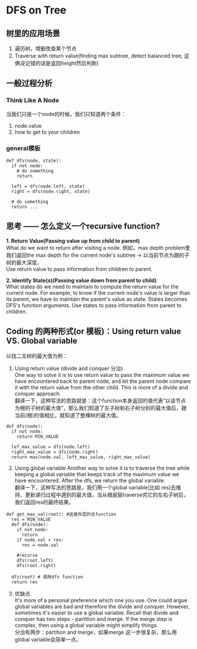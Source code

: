 # DFS on Tree
## 树里的应用场景
1. 遍历树，增删改查某个节点
2. Traverse with return value(finding max subtree, detect balanced tree, 这俩没记错的话是返回height然后判断)

## 一般过程分析
### Think Like A Node
当我们只是一个node的时候，我们只知道两个条件：
1. node.value
2. how to get to your children

### general模板
```
def dfs(node, state):
  if not node:
    # do something
    return 
    
  left = dfs(node.left, state)
  right = dfs(node.right, state)
  
  # do something
  return ...
```

## 思考 —— 怎么定义一个recursive function?
**1. Return Value(Passing value up from child to parent)**  
What do we want to return after visiting a node. 例如，max depth problem里我们返回the max depth for the current node's subtree -> 以当前节点为跟的子树的最大深度。  
Use return value to pass information from children to parent.

**2. Identify State(s)(Passing value down from parent to child)**  
What states do we need to maintain to compute the return value for the current node. For example, to know if the current node's value is larger than its parent, 
we have to maintain the parent's value as state. States becomes DFS's function arguments. Use states to pass information from parent to children.

## Coding 的两种形式(or 模板)：Using return value VS. Global variable  
以找二叉树的最大值为例：  
1. Using return value (divide and conquer 分治)  
One way to solve it is to use return value to pass the maximum value we have encountered back to parent node, and let the parent node compare it with the return value from the other child. This is more of a divide and conquer approach.  
翻译一下，这种写法的思路就是：这个function本身返回的值代表“以该节点为根的子树的最大值”，那么我们知道了左子树和右子树分别的最大值后，跟当前(根)的值相比，就知道了整棵树的最大值。
```
def dfs(node):
  if not node:
    return MIN_VALUE
    
  lef_max_value = dfs(node.left)
  right_max_value = dfs(node.right)
  return max(node.val, left_max_value, right_max_value)
```

2. Using global variable
Another way to solve it is to traverse the tree while keeping a global variable that keeps track of the maximum value we have encountered. After the dfs, we return the global variable.  
翻译一下，这种写法的思路是，我们用一个global variable(比如 res)去维持、更新递归过程中遇到的最大值，当从根层层traverse完它的左右子树后，我们返回res的最终结果。
```
def get_max_val(root): #这是外层的总function 
  res = MIN_VALUE
  def dfs(node):
    if not node:
      return
    if node.val > res:
      res = node.val
      
    #recurse
    dfs(root.left)
    dfs(root.right)
    
  dfs(root) # 调用dfs function
  return res
```

3. 优缺点  
It's more of a personal preference which one you use. One could argue global variables are bad and therefore the divide and conquer. However, sometimes it's easier to use a global variable. Recall that divide and conquer has two steps - partition and merge. If the merge step is complex, then using a global variable might simplify things.  
分治有两步：partition and merge，如果merge 这一步很复杂，那么用global variable会简单一点。



 
